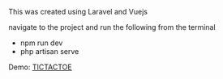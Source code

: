 <p>This was created using Laravel and Vuejs</p>

navigate to the project and run the following from the terminal
- npm run dev
- php artisan serve

Demo: <a href="http://jasper-tictactoe.herokuapp.com/">TICTACTOE</a>
